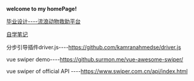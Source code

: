 **welcome to my homePage!**

[毕业设计----流浪动物救助平台](https://github.com/tinyflake/my_project)

[自学笔记](https://github.com/tinyflake/MyCode/tree/main/%E7%AC%94%E8%AE%B0)

分步引导插件driver.js----https://github.com/kamranahmedse/driver.js  

vue swiper demo----https://github.surmon.me/vue-awesome-swiper/

vue swiper of official  API ----https://www.swiper.com.cn/api/index.html

